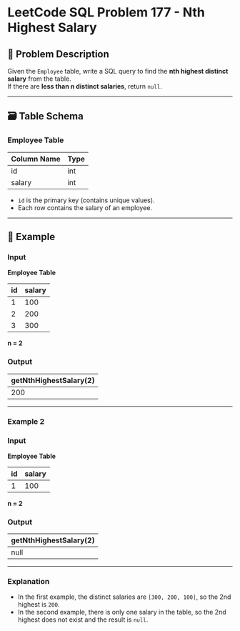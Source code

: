 # LeetCode SQL Problem 177 - Nth Highest Salary

## 📘 Problem Description

Given the `Employee` table, write a SQL query to find the **nth highest distinct salary** from the table.  
If there are **less than n distinct salaries**, return `null`.

---

## 🗃️ Table Schema

### Employee Table

| Column Name | Type |
|-------------|------|
| id          | int  |
| salary      | int  |

- `id` is the primary key (contains unique values).
- Each row contains the salary of an employee.

---

## 🧪 Example

### Input

**Employee Table**

| id | salary |
|----|--------|
| 1  | 100    |
| 2  | 200    |
| 3  | 300    |

**n = 2**

### Output

| getNthHighestSalary(2) |
|------------------------|
| 200                    |

---

### Example 2

### Input

**Employee Table**

| id | salary |
|----|--------|
| 1  | 100    |

**n = 2**

### Output

| getNthHighestSalary(2) |
|------------------------|
| null                   |

---

### Explanation

- In the first example, the distinct salaries are `[300, 200, 100]`, so the 2nd highest is `200`.
- In the second example, there is only one salary in the table, so the 2nd highest does not exist and the result is `null`.
